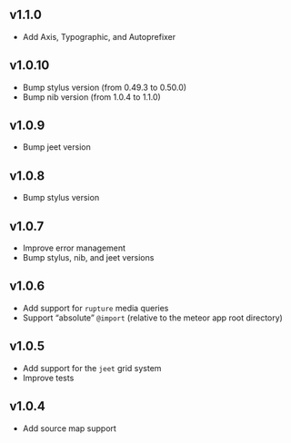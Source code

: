 ## v1.1.0

* Add Axis, Typographic, and Autoprefixer

## v1.0.10

* Bump stylus version (from 0.49.3 to 0.50.0)
* Bump nib version (from 1.0.4 to 1.1.0)

## v1.0.9

* Bump jeet version

## v1.0.8

* Bump stylus version

## v1.0.7

* Improve error management
* Bump stylus, nib, and jeet versions

## v1.0.6

* Add support for `rupture` media queries
* Support “absolute” `@import` (relative to the meteor app root directory)

## v1.0.5

* Add support for the `jeet` grid system
* Improve tests

## v1.0.4

* Add source map support

